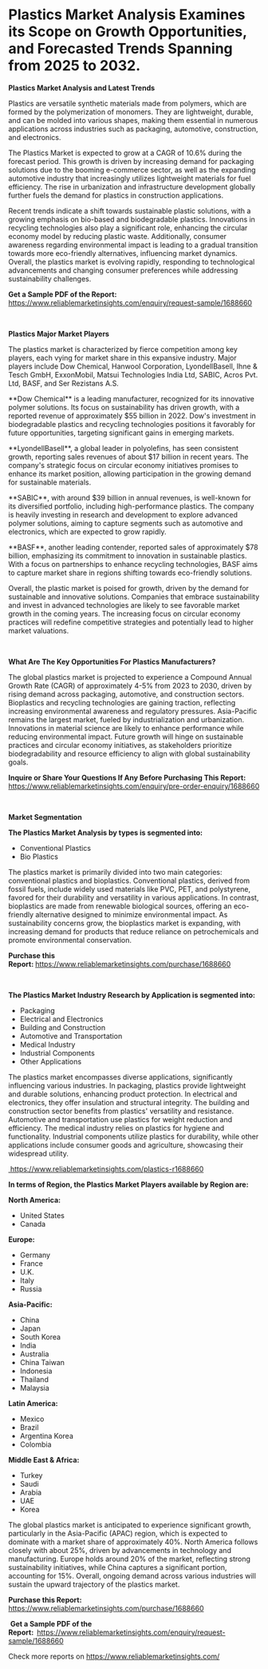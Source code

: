 <p><h1>Plastics Market Analysis Examines its Scope on Growth Opportunities, and Forecasted Trends Spanning from 2025 to 2032.</h1></p><p><strong>Plastics Market Analysis and Latest Trends</strong></p>
<p><p>Plastics are versatile synthetic materials made from polymers, which are formed by the polymerization of monomers. They are lightweight, durable, and can be molded into various shapes, making them essential in numerous applications across industries such as packaging, automotive, construction, and electronics.</p><p>The Plastics Market is expected to grow at a CAGR of 10.6% during the forecast period. This growth is driven by increasing demand for packaging solutions due to the booming e-commerce sector, as well as the expanding automotive industry that increasingly utilizes lightweight materials for fuel efficiency. The rise in urbanization and infrastructure development globally further fuels the demand for plastics in construction applications.</p><p>Recent trends indicate a shift towards sustainable plastic solutions, with a growing emphasis on bio-based and biodegradable plastics. Innovations in recycling technologies also play a significant role, enhancing the circular economy model by reducing plastic waste. Additionally, consumer awareness regarding environmental impact is leading to a gradual transition towards more eco-friendly alternatives, influencing market dynamics. Overall, the plastics market is evolving rapidly, responding to technological advancements and changing consumer preferences while addressing sustainability challenges.</p></p>
<p><strong>Get a Sample PDF of the Report:&nbsp;</strong> <a href="https://www.reliablemarketinsights.com/enquiry/request-sample/1688660?utm_campaign=3507&utm_medium=2&utm_source=Github&utm_content=ia&utm_term=31032025&utm_id=plastics">https://www.reliablemarketinsights.com/enquiry/request-sample/1688660</a></p>
<p>&nbsp;</p>
<p><strong>Plastics Major Market Players</strong></p>
<p><p>The plastics market is characterized by fierce competition among key players, each vying for market share in this expansive industry. Major players include Dow Chemical, Hanwool Corporation, LyondellBasell, Ihne & Tesch GmbH, ExxonMobil, Matsui Technologies India Ltd, SABIC, Acros Pvt. Ltd, BASF, and Ser Rezistans A.S.</p><p>**Dow Chemical** is a leading manufacturer, recognized for its innovative polymer solutions. Its focus on sustainability has driven growth, with a reported revenue of approximately $55 billion in 2022. Dow's investment in biodegradable plastics and recycling technologies positions it favorably for future opportunities, targeting significant gains in emerging markets.</p><p>**LyondellBasell**, a global leader in polyolefins, has seen consistent growth, reporting sales revenues of about $17 billion in recent years. The company's strategic focus on circular economy initiatives promises to enhance its market position, allowing participation in the growing demand for sustainable materials.</p><p>**SABIC**, with around $39 billion in annual revenues, is well-known for its diversified portfolio, including high-performance plastics. The company is heavily investing in research and development to explore advanced polymer solutions, aiming to capture segments such as automotive and electronics, which are expected to grow rapidly.</p><p>**BASF**, another leading contender, reported sales of approximately $78 billion, emphasizing its commitment to innovation in sustainable plastics. With a focus on partnerships to enhance recycling technologies, BASF aims to capture market share in regions shifting towards eco-friendly solutions.</p><p>Overall, the plastic market is poised for growth, driven by the demand for sustainable and innovative solutions. Companies that embrace sustainability and invest in advanced technologies are likely to see favorable market growth in the coming years. The increasing focus on circular economy practices will redefine competitive strategies and potentially lead to higher market valuations.</p></p>
<p>&nbsp;</p>
<p><strong>What Are The Key Opportunities For Plastics Manufacturers?</strong></p>
<p><p>The global plastics market is projected to experience a Compound Annual Growth Rate (CAGR) of approximately 4-5% from 2023 to 2030, driven by rising demand across packaging, automotive, and construction sectors. Bioplastics and recycling technologies are gaining traction, reflecting increasing environmental awareness and regulatory pressures. Asia-Pacific remains the largest market, fueled by industrialization and urbanization. Innovations in material science are likely to enhance performance while reducing environmental impact. Future growth will hinge on sustainable practices and circular economy initiatives, as stakeholders prioritize biodegradability and resource efficiency to align with global sustainability goals.</p></p>
<p><strong>Inquire or Share Your Questions If Any Before Purchasing This Report:</strong> <a href="https://www.reliablemarketinsights.com/enquiry/pre-order-enquiry/1688660?utm_campaign=3507&utm_medium=2&utm_source=Github&utm_content=ia&utm_term=31032025&utm_id=plastics">https://www.reliablemarketinsights.com/enquiry/pre-order-enquiry/1688660</a></p>
<p>&nbsp;</p>
<p><strong>Market Segmentation</strong></p>
<p><strong>The Plastics Market Analysis by types is segmented into:</strong></p>
<p><ul><li>Conventional Plastics</li><li>Bio Plastics</li></ul></p>
<p><p>The plastics market is primarily divided into two main categories: conventional plastics and bioplastics. Conventional plastics, derived from fossil fuels, include widely used materials like PVC, PET, and polystyrene, favored for their durability and versatility in various applications. In contrast, bioplastics are made from renewable biological sources, offering an eco-friendly alternative designed to minimize environmental impact. As sustainability concerns grow, the bioplastics market is expanding, with increasing demand for products that reduce reliance on petrochemicals and promote environmental conservation.</p></p>
<p><strong>Purchase this Report:&nbsp;</strong><a href="https://www.reliablemarketinsights.com/purchase/1688660?utm_campaign=3507&utm_medium=2&utm_source=Github&utm_content=ia&utm_term=31032025&utm_id=plastics">https://www.reliablemarketinsights.com/purchase/1688660</a></p>
<p>&nbsp;</p>
<p><strong>The Plastics Market Industry Research by Application is segmented into:</strong></p>
<p><ul><li>Packaging</li><li>Electrical and Electronics</li><li>Building and Construction</li><li>Automotive and Transportation</li><li>Medical Industry</li><li>Industrial Components</li><li>Other Applications</li></ul></p>
<p><p>The plastics market encompasses diverse applications, significantly influencing various industries. In packaging, plastics provide lightweight and durable solutions, enhancing product protection. In electrical and electronics, they offer insulation and structural integrity. The building and construction sector benefits from plastics' versatility and resistance. Automotive and transportation use plastics for weight reduction and efficiency. The medical industry relies on plastics for hygiene and functionality. Industrial components utilize plastics for durability, while other applications include consumer goods and agriculture, showcasing their widespread utility.</p></p>
<p><a href="https://www.reliablemarketinsights.com/plastics-r1688660?utm_campaign=3507&utm_medium=2&utm_source=Github&utm_content=ia&utm_term=31032025&utm_id=plastics">&nbsp;https://www.reliablemarketinsights.com/plastics-r1688660</a></p>
<p><strong>In terms of Region, the Plastics Market Players available by Region are:</strong></p>
<p>
    <p> <strong> North America: </strong>
        <ul>
            <li>United States</li>
            <li>Canada</li>
        </ul>
        </p> 
    <p> <strong> Europe: </strong>
        <ul>
            <li>Germany</li>
            <li>France</li>
            <li>U.K.</li>
            <li>Italy</li>
            <li>Russia</li>
        </ul>
        </p> 
    <p> <strong> Asia-Pacific: </strong>
        <ul>
            <li>China</li>
            <li>Japan</li>
            <li>South Korea</li>
            <li>India</li>
            <li>Australia</li>
            <li>China Taiwan</li>
            <li>Indonesia</li>
            <li>Thailand</li>
            <li>Malaysia</li>
        </ul>
        </p> 
    <p> <strong> Latin America: </strong>
        <ul>
            <li>Mexico</li>
            <li>Brazil</li>
            <li>Argentina Korea</li>
            <li>Colombia</li>
        </ul>
        </p> 
    <p> <strong> Middle East & Africa: </strong>
        <ul>
            <li>Turkey</li>
            <li>Saudi</li>
            <li>Arabia</li>
            <li>UAE</li>
            <li>Korea</li>
        </ul>
    </p>
    </p>
<p><p>The global plastics market is anticipated to experience significant growth, particularly in the Asia-Pacific (APAC) region, which is expected to dominate with a market share of approximately 40%. North America follows closely with about 25%, driven by advancements in technology and manufacturing. Europe holds around 20% of the market, reflecting strong sustainability initiatives, while China captures a significant portion, accounting for 15%. Overall, ongoing demand across various industries will sustain the upward trajectory of the plastics market.</p></p>
<p><strong>Purchase this Report: </strong><a href="https://www.reliablemarketinsights.com/purchase/1688660?utm_campaign=3507&utm_medium=2&utm_source=Github&utm_content=ia&utm_term=31032025&utm_id=plastics">https://www.reliablemarketinsights.com/purchase/1688660</a></p>
<p>&nbsp;<strong>Get a Sample PDF of the Report:&nbsp;&nbsp;</strong><a href="https://www.reliablemarketinsights.com/enquiry/request-sample/1688660?utm_campaign=3507&utm_medium=2&utm_source=Github&utm_content=ia&utm_term=31032025&utm_id=plastics">https://www.reliablemarketinsights.com/enquiry/request-sample/1688660</a></p>
<p><strong></strong></p>
<p>Check more reports on <a href="https://www.reliablemarketinsights.com/?utm_campaign=3507&utm_medium=2&utm_source=Github&utm_content=ia&utm_term=31032025&utm_id=plastics">https://www.reliablemarketinsights.com/</a></p>